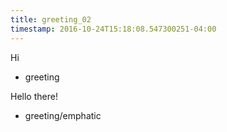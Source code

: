 ```yaml
---
title: greeting_02
timestamp: 2016-10-24T15:18:08.547300251-04:00
---
```


Hi
* greeting

Hello there!
* greeting/emphatic
